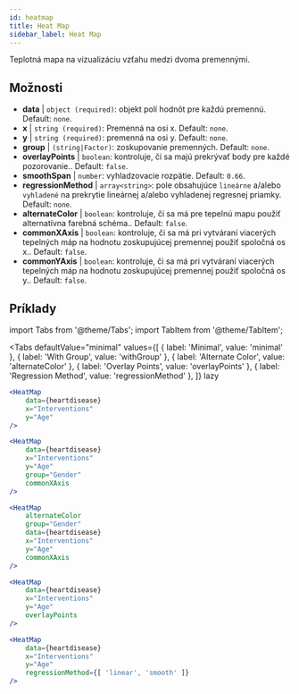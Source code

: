 ```yaml
---
id: heatmap
title: Heat Map
sidebar_label: Heat Map
---
```


Teplotná mapa na vizualizáciu vzťahu medzi dvoma premennými.

## Možnosti

* __data__ | `object (required)`: objekt polí hodnôt pre každú premennú. Default: `none`.
* __x__ | `string (required)`: Premenná na osi x. Default: `none`.
* __y__ | `string (required)`: premenná na osi y. Default: `none`.
* __group__ | `(string|Factor)`: zoskupovanie premenných. Default: `none`.
* __overlayPoints__ | `boolean`: kontroluje, či sa majú prekrývať body pre každé pozorovanie.. Default: `false`.
* __smoothSpan__ | `number`: vyhladzovacie rozpätie. Default: `0.66`.
* __regressionMethod__ | `array<string>`: pole obsahujúce `lineárne` a/alebo `vyhladené` na prekrytie lineárnej a/alebo vyhladenej regresnej priamky. Default: `none`.
* __alternateColor__ | `boolean`: kontroluje, či sa má pre tepelnú mapu použiť alternatívna farebná schéma.. Default: `false`.
* __commonXAxis__ | `boolean`: kontroluje, či sa má pri vytváraní viacerých tepelných máp na hodnotu zoskupujúcej premennej použiť spoločná os x.. Default: `false`.
* __commonYAxis__ | `boolean`: kontroluje, či sa má pri vytváraní viacerých tepelných máp na hodnotu zoskupujúcej premennej použiť spoločná os y.. Default: `false`.


## Príklady

import Tabs from '@theme/Tabs';
import TabItem from '@theme/TabItem';

<Tabs
    defaultValue="minimal"
    values={[
        { label: 'Minimal', value: 'minimal' },
        { label: 'With Group', value: 'withGroup' },
        { label: 'Alternate Color', value: 'alternateColor' },
        { label: 'Overlay Points', value: 'overlayPoints' },
        { label: 'Regression Method', value: 'regressionMethod' },
    ]}
    lazy
>



<TabItem value="minimal">

```jsx live
<HeatMap 
    data={heartdisease} 
    x="Interventions"
    y="Age"
/>
```

</TabItem>


<TabItem value="withGroup">

```jsx live
<HeatMap 
    data={heartdisease} 
    x="Interventions"
    y="Age"
    group="Gender"
    commonXAxis
/>
```

</TabItem>

<TabItem value="alternateColor">

```jsx live
<HeatMap 
    alternateColor
    group="Gender"
    data={heartdisease} 
    x="Interventions"
    y="Age"
    commonXAxis
/>
```

</TabItem>

<TabItem value="overlayPoints">

```jsx live
<HeatMap 
    data={heartdisease} 
    x="Interventions"
    y="Age"
    overlayPoints 
/>
```

</TabItem>


<TabItem value="regressionMethod">

```jsx live
<HeatMap 
    data={heartdisease} 
    x="Interventions"
    y="Age"
    regressionMethod={[ 'linear', 'smooth' ]} 
/>
```

</TabItem>

</Tabs>
